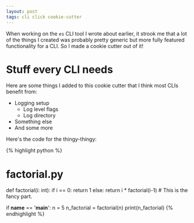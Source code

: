 ```yaml
---
layout: post
tags: cli click cookie-cutter
---
```


When working on the `es` CLI tool I wrote about earlier, it strook me that a lot of the things I created was probably 
pretty generic but more fully featured functionality for a CLI. So I made a cookie cutter out of it!

# Stuff every CLI needs

Here are some things I added to this cookie cutter that I think most CLIs benefit from:

- Logging setup
    - Log level flags
    - Log directory
- Something else
- And some more

Here's the code for the thingy-thingy:

{% highlight python %}
# factorial.py

def factorial(i: int):
  if i == 0:
    return 1
  else:
    return i * factorial(i-1)  # This is the fancy part.

if __name__ == '__main__':
  n = 5
  n_factorial = factorial(n)
  print(n_factorial)
{% endhighlight %}
